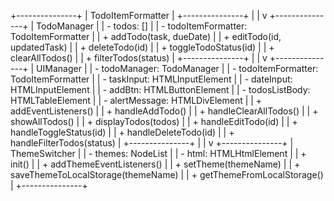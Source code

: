 +---------------+
|  TodoItemFormatter  |
+---------------+
       |
       |
       v
+---------------+
|  TodoManager      |
|  - todos: []     |
|  - todoItemFormatter: TodoItemFormatter |
|  + addTodo(task, dueDate)  |
|  + editTodo(id, updatedTask) |
|  + deleteTodo(id)          |
|  + toggleTodoStatus(id)    |
|  + clearAllTodos()         |
|  + filterTodos(status)     |
+---------------+
       |
       |
       v
+---------------+
|  UIManager      |
|  - todoManager: TodoManager  |
|  - todoItemFormatter: TodoItemFormatter |
|  - taskInput: HTMLInputElement  |
|  - dateInput: HTMLInputElement  |
|  - addBtn: HTMLButtonElement  |
|  - todosListBody: HTMLTableElement |
|  - alertMessage: HTMLDivElement  |
|  + addEventListeners()        |
|  + handleAddTodo()           |
|  + handleClearAllTodos()     |
|  + showAllTodos()            |
|  + displayTodos(todos)       |
|  + handleEditTodo(id)        |
|  + handleToggleStatus(id)    |
|  + handleDeleteTodo(id)      |
|  + handleFilterTodos(status) |
+---------------+
       |
       |
       v
+---------------+
|  ThemeSwitcher  |
|  - themes: NodeList          |
|  - html: HTMLHtmlElement    |
|  + init()                  |
|  + addThemeEventListeners() |
|  + setTheme(themeName)      |
|  + saveThemeToLocalStorage(themeName) |
|  + getThemeFromLocalStorage() |
+---------------+